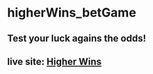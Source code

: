 # higherWins_betGame
## Test your luck agains the odds!
## live site: [Higher Wins](https://efs0-cod3.github.io/higherWins_betGame/)
